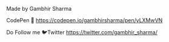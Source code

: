 Made by Gambhir Sharma


CodePen 🔗 
https://codepen.io/gambhirsharma/pen/yLXMwVN


Do Follow me 
🐦Twitter   https://twitter.com/gambhir_sharma/